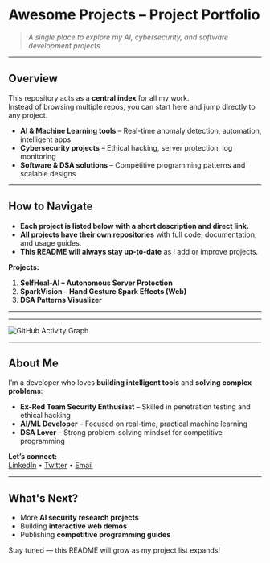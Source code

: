 # **Awesome Projects – Project Portfolio**  

> *A single place to explore my AI, cybersecurity, and software development projects.*  

---

## **Overview**  
This repository acts as a **central index** for all my work.  
Instead of browsing multiple repos, you can start here and jump directly to any project.  

- **AI & Machine Learning tools** – Real-time anomaly detection, automation, intelligent apps  
- **Cybersecurity projects** – Ethical hacking, server protection, log monitoring  
- **Software & DSA solutions** – Competitive programming patterns and scalable designs  

---

## **How to Navigate**  
- **Each project is listed below with a short description and direct link.**  
- **All projects have their own repositories** with full code, documentation, and usage guides.  
- **This README will always stay up-to-date** as I add or improve projects.  

**Projects:**  
1. **SelfHeal-AI – Autonomous Server Protection**  
2. **SparkVision – Hand Gesture Spark Effects (Web)**  
3. **DSA Patterns Visualizer**  

---
---

![GitHub Activity Graph](https://github-readme-activity-graph.vercel.app/graph?username=index-oss&theme=tokyo-night)

---

## **About Me**  
I’m a developer who loves **building intelligent tools** and **solving complex problems**:  
- **Ex-Red Team Security Enthusiast** – Skilled in penetration testing and ethical hacking  
- **AI/ML Developer** – Focused on real-time, practical machine learning  
- **DSA Lover** – Strong problem-solving mindset for competitive programming  


**Let’s connect:**  
[LinkedIn](https://www.linkedin.com/in/mohit-sharma-143271330) • [Twitter](https://x.com/Index_oss) • [Email](mailto:gxoyyyo@gmail.com)


---

## **What's Next?**  
- More **AI security research projects**  
- Building **interactive web demos**  
- Publishing **competitive programming guides**  

Stay tuned — this README will grow as my project list expands!
